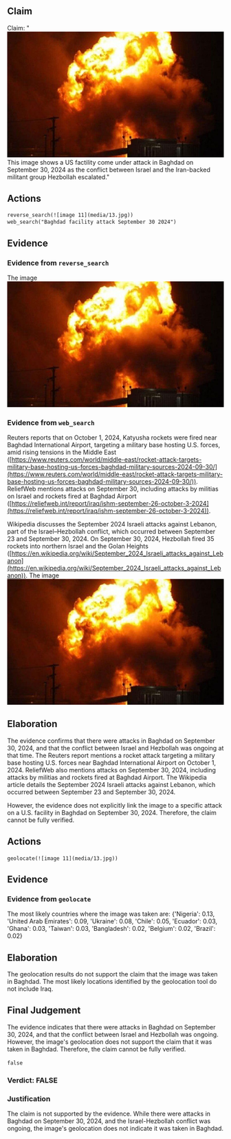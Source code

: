 ## Claim
Claim: "![image 11](media/13.jpg) This image shows a US factility come under attack in Baghdad on September 30, 2024 as the conflict between Israel and the Iran-backed militant group Hezbollah escalated."

## Actions
```
reverse_search(![image 11](media/13.jpg))
web_search("Baghdad facility attack September 30 2024")
```

## Evidence
### Evidence from `reverse_search`
The image ![image 11](media/13.jpg)

### Evidence from `web_search`
Reuters reports that on October 1, 2024, Katyusha rockets were fired near Baghdad International Airport, targeting a military base hosting U.S. forces, amid rising tensions in the Middle East ([https://www.reuters.com/world/middle-east/rocket-attack-targets-military-base-hosting-us-forces-baghdad-military-sources-2024-09-30/](https://www.reuters.com/world/middle-east/rocket-attack-targets-military-base-hosting-us-forces-baghdad-military-sources-2024-09-30/)). ReliefWeb mentions attacks on September 30, including attacks by militias on Israel and rockets fired at Baghdad Airport ([https://reliefweb.int/report/iraq/ishm-september-26-october-3-2024](https://reliefweb.int/report/iraq/ishm-september-26-october-3-2024)).

Wikipedia discusses the September 2024 Israeli attacks against Lebanon, part of the Israel–Hezbollah conflict, which occurred between September 23 and September 30, 2024. On September 30, 2024, Hezbollah fired 35 rockets into northern Israel and the Golan Heights ([https://en.wikipedia.org/wiki/September_2024_Israeli_attacks_against_Lebanon](https://en.wikipedia.org/wiki/September_2024_Israeli_attacks_against_Lebanon)). The image ![image 11](media/13.jpg)

## Elaboration
The evidence confirms that there were attacks in Baghdad on September 30, 2024, and that the conflict between Israel and Hezbollah was ongoing at that time. The Reuters report mentions a rocket attack targeting a military base hosting U.S. forces near Baghdad International Airport on October 1, 2024. ReliefWeb also mentions attacks on September 30, 2024, including attacks by militias and rockets fired at Baghdad Airport. The Wikipedia article details the September 2024 Israeli attacks against Lebanon, which occurred between September 23 and September 30, 2024.

However, the evidence does not explicitly link the image to a specific attack on a U.S. facility in Baghdad on September 30, 2024. Therefore, the claim cannot be fully verified.


## Actions
```
geolocate(![image 11](media/13.jpg))
```

## Evidence
### Evidence from `geolocate`
The most likely countries where the image was taken are: {'Nigeria': 0.13, 'United Arab Emirates': 0.09, 'Ukraine': 0.08, 'Chile': 0.05, 'Ecuador': 0.03, 'Ghana': 0.03, 'Taiwan': 0.03, 'Bangladesh': 0.02, 'Belgium': 0.02, 'Brazil': 0.02}

## Elaboration
The geolocation results do not support the claim that the image was taken in Baghdad. The most likely locations identified by the geolocation tool do not include Iraq.


## Final Judgement
The evidence indicates that there were attacks in Baghdad on September 30, 2024, and that the conflict between Israel and Hezbollah was ongoing. However, the image's geolocation does not support the claim that it was taken in Baghdad. Therefore, the claim cannot be fully verified.

`false`

### Verdict: FALSE

### Justification
The claim is not supported by the evidence. While there were attacks in Baghdad on September 30, 2024, and the Israel-Hezbollah conflict was ongoing, the image's geolocation does not indicate it was taken in Baghdad.
